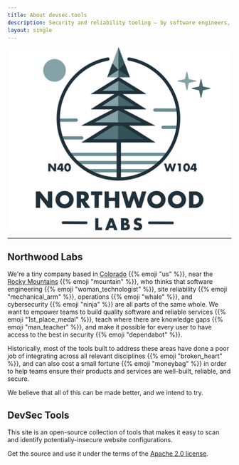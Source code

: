 ```yaml
---
title: About devsec.tools
description: Security and reliability tooling — by software engineers, for software engineers.
layout: single
---
```


<div align="center">
  <picture>
    <source media="(prefers-color-scheme: dark)" srcset="https://github.com/northwood-labs/branding/raw/refs/heads/main/NWL-Full-Vertical-Color-Inverted.svg" width="500">
    <img src="https://github.com/northwood-labs/branding/raw/refs/heads/main/NWL-Full-Vertical-Color-Reversible.svg" alt="Northwood Labs" width="500">
  </picture>
</div>

---

## Northwood Labs

We're a tiny company based in [Colorado] {{% emoji "us" %}}, near the [Rocky Mountains] {{% emoji "mountain" %}}, who thinks that software engineering {{% emoji "woman_technologist" %}}, site reliability {{% emoji "mechanical_arm" %}}, operations {{% emoji "whale" %}}, and cybersecurity {{% emoji "ninja" %}} are all parts of the same whole. We want to empower teams to build quality software and reliable services {{% emoji "1st_place_medal" %}}, teach where there are knowledge gaps {{% emoji "man_teacher" %}}, and make it possible for every user to have access to the best in security {{% emoji "dependabot" %}}.

Historically, most of the tools built to address these areas have done a poor job of integrating across all relevant disciplines {{% emoji "broken_heart" %}}, and can also cost a small fortune {{% emoji "moneybag" %}} in order to help teams ensure their products and services are well-built, reliable, and secure.

We believe that all of this can be made better, and we intend to try.

[Colorado]: https://en.wikipedia.org/wiki/Colorado
[Rocky Mountains]: https://en.wikipedia.org/wiki/Rocky_Mountains

## DevSec Tools

This site is an open-source collection of tools that makes it easy to scan and identify potentially-insecure website configurations.

Get the source and use it under the terms of the [Apache 2.0 license](https://spdx.org/licenses/Apache-2.0.html).
